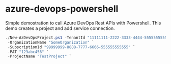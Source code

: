# azure-devops-powershell
 
 Simple demostration to call Azure DevOps Rest APIs with Powershell.
 This demo creates a project and add service connection.
 
```powershell
./New-AzDevOpsProject.ps1 -TenantId "11111111-2222-3333-4444-555555555555" `
 -OrganizationName "SomeOrganization" `
 -SubscriptionId "99999999-8888-7777-6666-555555555555" `
 -PAT "123abc456" `
 -ProjectName "TestProject" `
 ```

